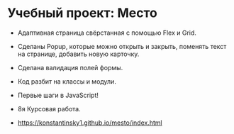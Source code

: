 # Учебный проект: Место

* Адаптивная страница свёрстанная с помощью Flex и Grid.
* Сделаны Popup, которые можно открыть и закрыть, поменять текст на странице, добавить новую карточку.
* Сделана валидация полей формы.
* Код разбит на классы и модули.
* Первые шаги в JavaScript!

* 8я Курсовая работа.

* https://konstantinsky1.github.io/mesto/index.html


